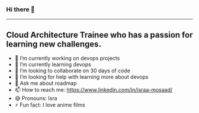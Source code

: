 ### Hi there 👋
------------------------------------------------------------------------
Cloud Architecture Trainee who has a passion for learning new challenges.
---------------------

- 🔭 I’m currently working on devops projects
- 🌱 I’m currently learning devops
- 👯 I’m looking to collaborate on 30 days of code
- 🤔 I’m looking for help with learning more about devops
- 💬 Ask me about roadmap
- 📫 How to reach me: https://www.linkedin.com/in/israa-mosaad/
- 😄 Pronouns: Isra
- ⚡ Fun fact: I love anime films
<!--
**israa-mosad/israa-mosad** is a ✨ _special_ ✨ repository because its `README.md` (this file) appears on your GitHub profile.

 Here are some ideas to get you started:


-->
